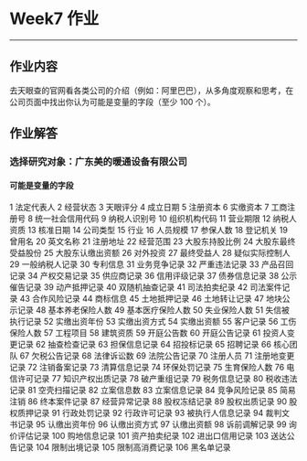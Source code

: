 # Week7 作业
---
## 作业内容
去天眼查的官网看各类公司的介绍（例如：阿里巴巴），从多角度观察和思考，在公司页面中找出你认为可能是变量的字段（至少 100 个）。

## 作业解答
### 选择研究对象：广东美的暖通设备有限公司
#### 可能是变量的字段
1  法定代表人
2  经营状态
3  天眼评分
4  成立日期
5  注册资本
6  实缴资本
7  工商注册号
8  统一社会信用代码
9  纳税人识别号
10  组织机构代码
11  营业期限
12  纳税人资质
13  核准日期
14  公司类型
15  行业
16  人员规模
17  参保人数
18  登记机关
19  曾用名
20  英文名称
21  注册地址
22  经营范围
23  大股东持股比例
24  大股东最终受益股份
25  大股东认缴出资额
26  对外投资
27  最终受益人
28  疑似实际控制人
29  一般纳税人记录
30  专利信息
31  业务竞争记录
32  严重违法记录
33  产品召回记录
34  产权交易记录
35  供应商记录
36  信用评级记录
37  债券信息记录
38  公示催告记录
39  动产抵押记录
40  双随机抽查记录
41  司法拍卖纪录
42  司法案件记录
43  合作风险记录
44  商标信息
45  土地抵押记录
46  土地转让记录
47  地块公示记录
48  基本养老保险人数
49  基本医疗保险人数
50  失业保险人数
51  失信被执行记录
52  实缴出资年份
53  实缴出资方式
54  实缴出资额
55  客户记录
56  工伤保险人数
57  工程项目
58  建筑资质
59  开庭公告数
60  开庭公告记录
61  投资人变更记录
62  抽查检查记录
63  担保信息记录
64  招投标记录
65  招聘记录
66  核心团队
67  欠税公告记录
68  法律诉讼数
69  法院公告记录
70  注册人员
71  注册地变更记录
72  注销备案记录
73  清算信息记录
74  环保处罚记录
75  生育保险人数
76  电信许可记录
77  知识产权出质记录
78  破产重组记录
79  税务信息记录
80  税收违法记录
81  空壳扫描记录
82  立案信息数
83  立案信息记录
84  竞争风险记录
85  简易注销
86  终本案件记录
87  经营异常记录
88  股权冻结记录
89  股权出质记录
90  股权质押记录
91  行政处罚记录
92  行政许可记录
93  被执行人信息记录
94  裁判文书记录
95  认缴出资年份
96  认缴出资方式
97  认缴出资额
98  诉前调解记录
99  询价评估记录
100  购地信息记录
101  资产拍卖纪录
102  进出口信用记录
103  送达公告记录
104  限制出境记录
105  限制高消费记录
106  黑名单记录